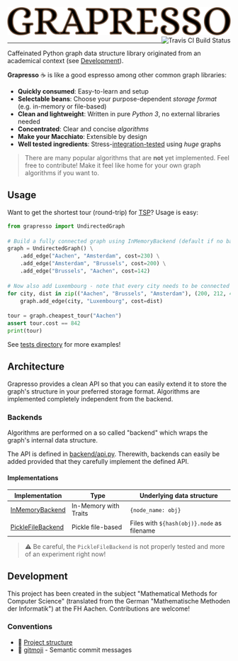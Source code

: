 <a href="https://git.io/grapresso" target="_blank">
    <img alt="Grapresso Logo" src="https://raw.githubusercontent.com/kdevo/grapresso/master/.github/logo.png" width="512" width="64">
</a>
<a href="https://travis-ci.org/kdevo/grapresso" target="_blank">
    <img align="right" alt="Travis CI Build Status" src="https://travis-ci.org/kdevo/grapresso.svg?branch=master">
</a>

---

Caffeinated Python graph data structure library originated from an academical context (see [Development](#Development)).
 
**Grapresso** :coffee: is like a good espresso among other common graph libraries:

- **Quickly consumed**: Easy-to-learn and setup
- **Selectable beans**: Choose your purpose-dependent *storage format* (e.g. in-memory or file-based)
- **Clean and lightweight**: Written in pure *Python 3*, no external libraries needed
- **Concentrated**: Clear and concise *algorithms*
- **Make your Macchiato**: Extensible by design
- **Well tested ingredients**: Stress-[integration-tested](https://github.com/kdevo/grapresso-it) using *huge* graphs

> There are many popular algorithms that are **not** yet implemented.
Feel free to contribute! Make it feel like home for your own graph algorithms if you want to.

## Usage

Want to get the shortest tour (round-trip) for [TSP](https://en.wikipedia.org/wiki/Travelling_salesman_problem)? Usage is easy:

```python
from grapresso import UndirectedGraph

# Build a fully connected graph using InMemoryBackend (default if no backend is given):
graph = UndirectedGraph() \
    .add_edge("Aachen", "Amsterdam", cost=230) \
    .add_edge("Amsterdam", "Brussels", cost=200) \
    .add_edge("Brussels", "Aachen", cost=142)

# Now also add Luxembourg - note that every city needs to be connected to it for the graph to stay fully connected:
for city, dist in zip(("Aachen", "Brussels", "Amsterdam"), (200, 212, 420)):
    graph.add_edge(city, "Luxembourg", cost=dist)

tour = graph.cheapest_tour("Aachen")
assert tour.cost == 842
print(tour)
```

See [tests directory](tests) for more examples!

## Architecture

Grapresso provides a clean API so that you can easily extend it to store the graph's structure in your preferred storage format.
Algorithms are implemented completely independent from the backend.

### Backends
Algorithms are performed on a so called "backend" which wraps the graph's internal data structure.

The API is defined in [backend/api.py](grapresso/backend/api.py). Therewith, backends can easily be added provided that they carefully implement the defined API.

#### Implementations
Implementation         | Type                           | Underlying data structure                   
---------------------- | ------------------------------- | -------------------------------
[InMemoryBackend](/grapresso/backend/memory.py)           | In-Memory with Traits          | `{node_name: obj}`             
[PickleFileBackend](/grapresso/backend/file.py)           | Pickle file-based              | Files with `${hash(obj)}.node` as filename

> :warning: Be careful, the `PickleFileBackend` is not properly tested and more of an experiment right now!

## Development

This project has been created in the subject "Mathematical Methods for Computer Science" (translated from the German "Mathematische Methoden der Informatik")  at the FH Aachen.
Contributions are welcome!

### Conventions
- :deciduous_tree: [Project structure](https://docs.python-guide.org/writing/structure/)
- :beers: [gitmoji](https://gitmoji.carloscuesta.me/) - Semantic commit messages
